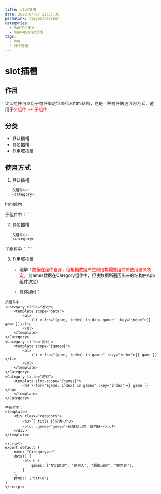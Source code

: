 ```yaml
---
title: slot插槽
date: 2022-07-07 22:37:38
permalink: /pages/aaa8bd/
categories:
  - Vue学习笔记
  - Vue中的ajax请求
tags:
  - Vue
  - 组件通信
---
```

# slot插槽

## 作用

让父组件可以向子组件指定位置插入html结构，也是一种组件间通信的方式，适用于<font color="red">父组件 ==> 子组件</font>

## 分类

- 默认插槽
- 具名插槽
- 作用域插槽

## 使用方式

1. 默认插槽

   ```vue
   父组件中：
   <Category>
  <div>html结构</div>
   </Category>
   
   子组件中：
   <template>
  <div>
      <!-- 定义插槽 -->
      <slot>插槽默认内容...</slot>
  </div>
   </template>
   ```

   

2. 具名插槽

   ```vue
   父组件中：
   <Category>
  <template slot="center">
  	<div>html结构1</div>
  </template>
  <template v-slot:footer>
  	<div>html结构2</div>
  </template>
   </Category>
   
   子组件中：
   <template>
  <div>
      <!-- 定义插槽 -->
      <slot name="center">插槽默认内容...</slot>
      <slot name="footer">插槽默认内容...</slot>
  </div>
   </template>
   ```

   

3. 作用域插槽

   - 理解：<font color="red">数据在组件自身，但根据数据产生的结构需要组件的使用者来决定。</font>（games数据在Category组件中，但使数据所遍历出来的结构由App组件决定）

   - 具体编码：

```vue
父组件中：
<Category title="游戏">
    <template scope="data">
        <ul>
            <li v-for="(game, index) in data.games" :key="index">{{ game }}</li>
        </ul>
    </template>
</Category>
<Category title="游戏">
    <template scope="{games}">
        <ol>
            <li v-for="(game, index) in games" :key="index">{{ game }}</li>
        </ol>
    </template>
</Category>
<Category title="游戏">
    <template slot-scope="{games}">
        <h4 v-for="(game, index) in games" :key="index">{{ game }}</h4>
    </template>
</Category>

子组件中：
<template>
    <div class="category">
        <h3>{{ title }}分类</h3>
        <slot :games="games">我是默认的一些内容</slot>
    </div>
</template>

<script>
export default {
    name: "CategoryVue",
    data() {
        return {
            games: ["梦幻西游", "糖豆人", "超级玛丽", "塞尔达"],
        }
    },
    props: ["title"]
}
</script>
```